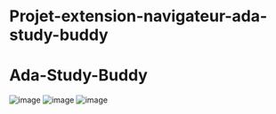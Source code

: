 # Projet-extension-navigateur-ada-study-buddy
# Ada-Study-Buddy

![image](https://github.com/user-attachments/assets/61f32b1a-0275-444e-8a52-68a73c2f3b98)
![image](https://github.com/user-attachments/assets/1046d4d8-d7da-4ffb-b48a-51bc91352042)
![image](https://github.com/user-attachments/assets/fc5ef5a7-6572-4b7c-af48-77596cc6b3fb)



